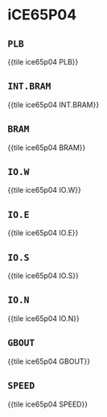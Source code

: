 # iCE65P04

## `PLB`

{{tile ice65p04 PLB}}

## `INT.BRAM`

{{tile ice65p04 INT.BRAM}}

## `BRAM`

{{tile ice65p04 BRAM}}

## `IO.W`

{{tile ice65p04 IO.W}}

## `IO.E`

{{tile ice65p04 IO.E}}

## `IO.S`

{{tile ice65p04 IO.S}}

## `IO.N`

{{tile ice65p04 IO.N}}

## `GBOUT`

{{tile ice65p04 GBOUT}}

## `SPEED`

{{tile ice65p04 SPEED}}
